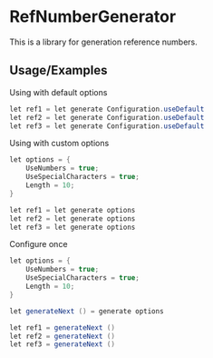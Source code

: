 # RefNumberGenerator

This is a library for generation reference numbers.


## Usage/Examples

Using with default options

```csharp
let ref1 = let generate Configuration.useDefault
let ref2 = let generate Configuration.useDefault
let ref3 = let generate Configuration.useDefault
```

Using with custom options

```csharp
let options = {
    UseNumbers = true;
    UseSpecialCharacters = true;
    Length = 10;
}

let ref1 = let generate options
let ref2 = let generate options
let ref3 = let generate options
```

Configure once

```csharp
let options = {
    UseNumbers = true;
    UseSpecialCharacters = true;
    Length = 10;
}

let generateNext () = generate options

let ref1 = generateNext ()
let ref2 = generateNext ()
let ref3 = generateNext ()
```

